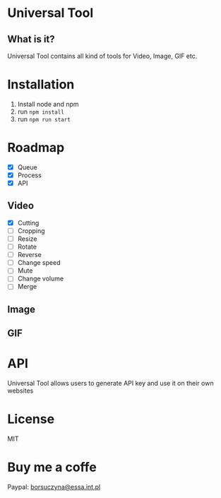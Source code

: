 # Universal Tool

## What is it?
Universal Tool contains all kind of tools for Video, Image, GIF etc.

# Installation
1. Install node and npm
2. run `npm install`
3. run `npm run start`

# Roadmap
- [x] Queue
- [x] Process
- [x] API
## Video
- [x] Cutting
- [ ] Cropping
- [ ] Resize
- [ ] Rotate
- [ ] Reverse
- [ ] Change speed
- [ ] Mute
- [ ] Change volume
- [ ] Merge
## Image
## GIF

# API
Universal Tool allows users to generate API key and use it on their own websites

# License
MIT

# Buy me a coffe
Paypal: borsuczyna@essa.int.pl
